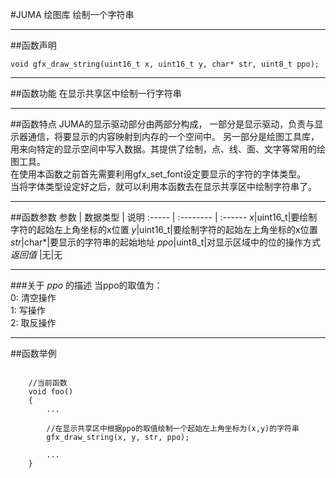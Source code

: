 
#JUMA 绘图库 绘制一个字符串
***
##函数声明
```
void gfx_draw_string(uint16_t x, uint16_t y, char* str, uint8_t ppo);
```

***
##函数功能
在显示共享区中绘制一行字符串

***
##函数特点
JUMA的显示驱动部分由两部分构成，
一部分是显示驱动，负责与显示器通信，将要显示的内容映射到内存的一个空间中。
另一部分是绘图工具库，用来向特定的显示空间中写入数据。其提供了绘制，点、线、面、文字等常用的绘图工具。
<br>
在使用本函数之前首先需要利用gfx_set_font设定要显示的字符的字体类型。  <br>
当将字体类型设定好之后，就可以利用本函数去在显示共享区中绘制字符串了。


***
##函数参数
参数    | 数据类型   | 说明
:----- | :-------- | :------
*x*|uint16_t|要绘制字符的起始左上角坐标的x位置
*y*|uint16_t|要绘制字符的起始左上角坐标的x位置
*str*|char*|要显示的字符串的起始地址
*ppo*|uint8_t|对显示区域中的位的操作方式
*返回值*  |无|无

***
###关于 *ppo* 的描述
当ppo的取值为：<br>
0: 清空操作<br>
1: 写操作<br>
2: 取反操作 <br>  



***
##函数举例

```	
	
	//当前函数
	void foo()
	{
		...
		
		//在显示共享区中根据ppo的取值绘制一个起始左上角坐标为(x,y)的字符串
		gfx_draw_string(x, y, str, ppo);
	
		...
	}
```
